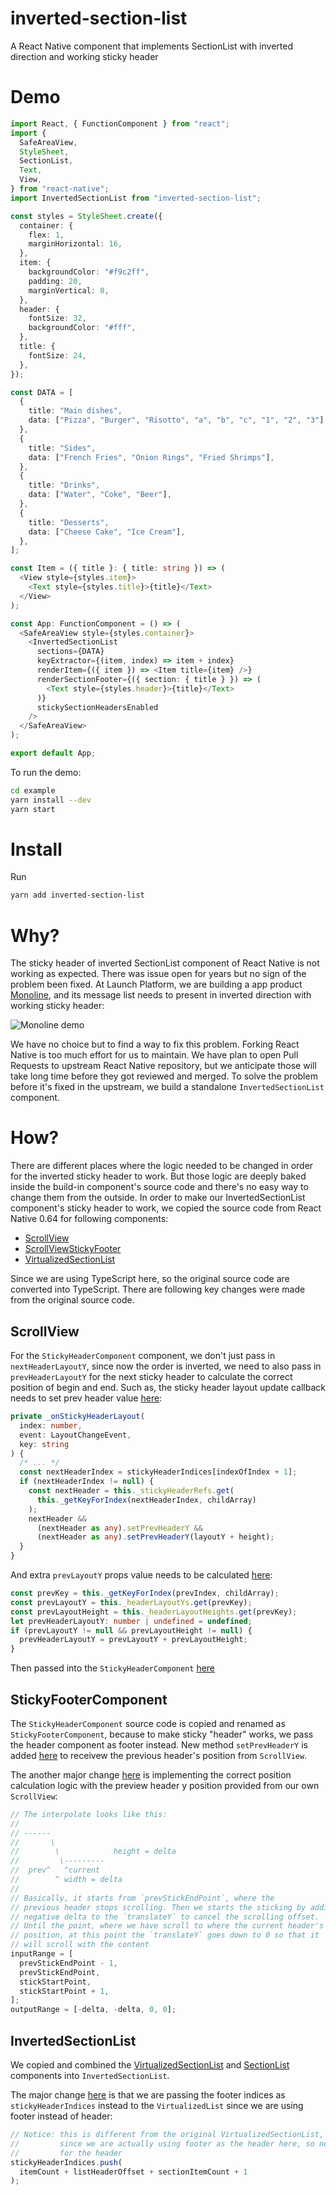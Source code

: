 # inverted-section-list
A React Native component that implements SectionList with inverted direction and working sticky header

# Demo

```typescript
import React, { FunctionComponent } from "react";
import {
  SafeAreaView,
  StyleSheet,
  SectionList,
  Text,
  View,
} from "react-native";
import InvertedSectionList from "inverted-section-list";

const styles = StyleSheet.create({
  container: {
    flex: 1,
    marginHorizontal: 16,
  },
  item: {
    backgroundColor: "#f9c2ff",
    padding: 20,
    marginVertical: 8,
  },
  header: {
    fontSize: 32,
    backgroundColor: "#fff",
  },
  title: {
    fontSize: 24,
  },
});

const DATA = [
  {
    title: "Main dishes",
    data: ["Pizza", "Burger", "Risotto", "a", "b", "c", "1", "2", "3"],
  },
  {
    title: "Sides",
    data: ["French Fries", "Onion Rings", "Fried Shrimps"],
  },
  {
    title: "Drinks",
    data: ["Water", "Coke", "Beer"],
  },
  {
    title: "Desserts",
    data: ["Cheese Cake", "Ice Cream"],
  },
];

const Item = ({ title }: { title: string }) => (
  <View style={styles.item}>
    <Text style={styles.title}>{title}</Text>
  </View>
);

const App: FunctionComponent = () => (
  <SafeAreaView style={styles.container}>
    <InvertedSectionList
      sections={DATA}
      keyExtractor={(item, index) => item + index}
      renderItem={({ item }) => <Item title={item} />}
      renderSectionFooter={({ section: { title } }) => (
        <Text style={styles.header}>{title}</Text>
      )}
      stickySectionHeadersEnabled
    />
  </SafeAreaView>
);

export default App;
```

To run the demo:

```bash
cd example
yarn install --dev
yarn start
```

# Install

Run

```bash
yarn add inverted-section-list
```

# Why?

The sticky header of inverted SectionList component of React Native is not working as expected.
There was issue open for years but no sign of the problem been fixed. At Launch Platform,
we are building a app product [Monoline](https://monoline.io), and its message list needs to present in inverted direction
with working sticky header:

![Monoline demo](assets/monoline-demo.gif?raw=true)

We have no choice but to find a way to fix this problem. Forking React Native is too much effort for us
to maintain. We have plan to open Pull Requests to upstream React Native repository, but we anticipate those
will take long time before they got reviewed and merged. To solve the problem before it's fixed in the upstream,
we build a standalone `InvertedSectionList` component.

# How?

There are different places where the logic needed to be changed in order for the inverted sticky header to work.
But those logic are deeply baked inside the build-in component's source code and there's no easy way to change them
from the outside. In order to make our InvertedSectionList component's sticky header to work, we copied the source
code from React Native 0.64 for following components:

- [ScrollView](https://github.com/facebook/react-native/blob/757bb75fbf837714725d7b2af62149e8e2a7ee51/Libraries/Components/ScrollView/ScrollView.js)
- [ScrollViewStickyFooter](https://github.com/facebook/react-native/blob/6790cf137f73f2d7863911f9115317048c66a6ee/Libraries/Components/ScrollView/ScrollViewStickyHeader.js)
- [VirtualizedSectionList](https://github.com/facebook/react-native/blob/6790cf137f73f2d7863911f9115317048c66a6ee/Libraries/Lists/VirtualizedSectionList.js)

Since we are using TypeScript here, so the original source code are converted into TypeScript.
There are following key changes were made from the original source code.

## ScrollView

For the `StickyHeaderComponent` component, we don't just pass in `nextHeaderLayoutY`, since now the order is inverted, we need to
also pass in `prevHeaderLayoutY` for the next sticky header to calculate the correct position of begin and end.
Such as, the sticky header layout update callback needs to set prev header value [here](https://github.com/LaunchPlatform/inverted-section-list/blob/db04f829993f0e1c6f6ba261fb459f8264080466/src/ScrollView.tsx#L446-L454):

```typescript
private _onStickyHeaderLayout(
  index: number,
  event: LayoutChangeEvent,
  key: string
) {
  /* ... */
  const nextHeaderIndex = stickyHeaderIndices[indexOfIndex + 1];
  if (nextHeaderIndex != null) {
    const nextHeader = this._stickyHeaderRefs.get(
      this._getKeyForIndex(nextHeaderIndex, childArray)
    );
    nextHeader &&
      (nextHeader as any).setPrevHeaderY &&
      (nextHeader as any).setPrevHeaderY(layoutY + height);
  }
}
```

And extra `prevLayoutY` props value needs to be calculated [here](https://github.com/LaunchPlatform/inverted-section-list/blob/db04f829993f0e1c6f6ba261fb459f8264080466/src/ScrollView.tsx#L572-L578):

```typescript
const prevKey = this._getKeyForIndex(prevIndex, childArray);
const prevLayoutY = this._headerLayoutYs.get(prevKey);
const prevLayoutHeight = this._headerLayoutHeights.get(prevKey);
let prevHeaderLayoutY: number | undefined = undefined;
if (prevLayoutY != null && prevLayoutHeight != null) {
  prevHeaderLayoutY = prevLayoutY + prevLayoutHeight;
}
```

Then passed into the `StickyHeaderComponent` [here](https://github.com/LaunchPlatform/inverted-section-list/blob/db04f829993f0e1c6f6ba261fb459f8264080466/src/ScrollView.tsx#L588)

## StickyFooterComponent

The `StickyHeaderComponent` source code is copied and renamed as `StickyFooterComponent`, because to make
sticky "header" works, we pass the header component as footer instead. New method `setPrevHeaderY` is
added [here](https://github.com/LaunchPlatform/inverted-section-list/blob/ceb0d30fbb50552f3037fb76d78fd46e37536da6/src/ScrollViewStickyFooter.tsx#L72-L75)
to receivew the previous header's position from `ScrollView`.

The another major change [here](https://github.com/LaunchPlatform/inverted-section-list/blob/ceb0d30fbb50552f3037fb76d78fd46e37536da6/src/ScrollViewStickyFooter.tsx#L210-L231)
is implementing the correct position calculation logic with the preview header y position provided from
our own `ScrollView`:

```typescript
// The interpolate looks like this:
//
// ------
//       \
//        \            height = delta
//         \---------
//  prev^   ^current
//        ^ width = delta
//
// Basically, it starts from `prevStickEndPoint`, where the
// previous header stops scrolling. Then we starts the sticking by adding
// negative delta to the `translateY` to cancel the scrolling offset.
// Until the point, where we have scroll to where the current header's original
// position, at this point the `translateY` goes down to 0 so that it
// will scroll with the content
inputRange = [
  prevStickEndPoint - 1,
  prevStickEndPoint,
  stickStartPoint,
  stickStartPoint + 1,
];
outputRange = [-delta, -delta, 0, 0];
```

## InvertedSectionList

We copied and combined the
[VirtualizedSectionList](https://github.com/facebook/react-native/blob/6790cf137f73f2d7863911f9115317048c66a6ee/Libraries/Lists/VirtualizedSectionList.js) and
[SectionList](https://github.com/facebook/react-native/blob/6790cf137f73f2d7863911f9115317048c66a6ee/Libraries/Lists/SectionList.js)
components into `InvertedSectionList`.

The major change [here](https://github.com/LaunchPlatform/inverted-section-list/blob/69a44003500281d6b89166c59c407c5b9fa1050d/src/InvertedSectionList.tsx#L433-L438) is
that we are passing the footer indices as `stickyHeaderIndices` instead to the `VirtualizedList` since we are using
footer instead of header:

```typescript
// Notice: this is different from the original VirtualizedSectionList,
//         since we are actually using footer as the header here, so need to + 1
//         for the header
stickyHeaderIndices.push(
  itemCount + listHeaderOffset + sectionItemCount + 1
);
```
